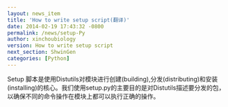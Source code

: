 ```yaml
---
layout: news_item
title: 'How to write setup script(翻译)'
date: 2014-02-19 17:43:32 -0800
permalink: /news/setup-Py
author: xinchoubiology
version: How to write setup script
next_section: ShwinGen
categories: [Python]
---
```


Setup 脚本是使用Distutils对模块进行创建(building),分发(distributing)和安装(installing)的核心。我们使用setup.py的主要目的是对Distutils描述要分发的包，以确保不同的命令操作在模块上都可以执行正确的操作。

<!-- more -->
